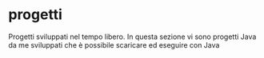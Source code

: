 # progetti
Progetti sviluppati nel tempo libero. In questa sezione vi sono progetti Java da me sviluppati che è possibile scaricare 
ed eseguire con Java
